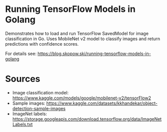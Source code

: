 # Running TensorFlow Models in Golang

Demonstrates how to load and run TensorFlow SavedModel for image classification in Go. Uses MobileNet v2 model to classify images and return predictions with confidence scores.

For details see: https://blog.skopow.ski/running-tensorflow-models-in-golang

# Sources

- Image classification model: https://www.kaggle.com/models/google/mobilenet-v2/tensorFlow2
- Sample images: https://www.kaggle.com/datasets/kkhandekar/object-detection-sample-images
- ImageNet labels: https://storage.googleapis.com/download.tensorflow.org/data/ImageNetLabels.txt
